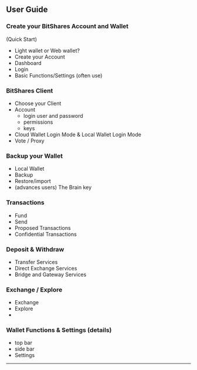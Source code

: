 ## User Guide

### Create your BitShares Account and Wallet
(Quick Start)
- Light wallet or Web wallet?
- Create your Account
- Dashboard
- Login
- Basic Functions/Settings (often use)

### BitShares Client
- Choose your Client
- Account
   - login user and password
   - permissions 
   - keys  
- Cloud Wallet Login Mode & Local Wallet Login Mode
- Vote / Proxy
  

### Backup your Wallet
   - Local Wallet
   - Backup
   - Restore/import
   - (advances users) The Brain key
   
### Transactions
- Fund
- Send
- Proposed Transactions
- Confidential Transactions

### Deposit & Withdraw
- Transfer  Services
- Direct Exchange Services
- Bridge and Gateway Services

### Exchange / Explore
- Exchange
- Explore
- 

### Wallet Functions & Settings (details)
- top bar
- side bar
- Settings

***
